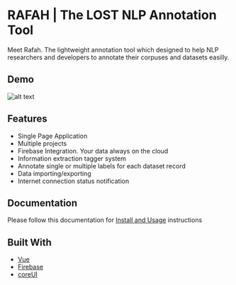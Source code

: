 # RAFAH | The LOST NLP Annotation Tool

Meet Rafah. The lightweight annotation tool which designed to help NLP researchers and developers to annotate their corpuses and datasets easilly.

## Demo
![alt text](demo.gif)

## Features
* Single Page Application
* Multiple projects
* Firebase Integration. Your data always on the cloud
* Information extraction tagger system
* Annotate single or multiple labels for each dataset record
* Data importing/exporting
* Internet connection status notification

## Documentation
Please follow this documentation for [Install and Usage](http://any.com) instructions

## Built With
* [Vue](https://github.com/vuejs/vue)
* [Firebase](https://firebase.google.com/)
* [coreUI](https://github.com/mrholek/CoreUI-Vue)
